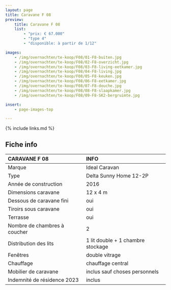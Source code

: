 ```yaml
---
layout: page
title: Caravane F 08
preview:
    title: Caravane F 08
    list:
        - "prix: € 67.000"
        - "type 4"
        - "disponible: à partir de 1/12"

images:
    - /img/overnachten/te-koop/F08/01-F8-buiten.jpg
    - /img/overnachten/te-koop/F08/02-F8-overzicht.jpg
    - /img/overnachten/te-koop/F08/03-F8-living-eetkamer.jpg
    - /img/overnachten/te-koop/F08/04-F8-living.jpg
    - /img/overnachten/te-koop/F08/05-F8-keuken.jpg
    - /img/overnachten/te-koop/F08/06-F8-eetkamer.jpg
    - /img/overnachten/te-koop/F08/07-F8-douche.jpg
    - /img/overnachten/te-koop/F08/08-F8-slaapkamer.jpg
    - /img/overnachten/te-koop/F08/09-F8-SK2-bergruimte.jpg

insert:
    - page-images-top

---
```


{% include links.md %}



## Fiche info

CARAVANE F 08               | INFO        |
:---------------------------|:------------|
Marque                      |Ideal Caravan
Type                        |Delta Sunny Home 12-2P
Année de construction       |2016
Dimensions caravane         |12 x 4 m
Dessous de caravane fini    |oui
Tiroirs sous caravane       |oui
Terrasse                    |oui
Nombre de chambres à coucher|2
Distribution des lits       |1 lit double + 1 chambre stockage
Fenêtres                    |double vitrage
Chauffage                   |chauffage central
Mobilier de caravane        |inclus sauf choses personnels
Indemnité de résidence 2023 |inclus
